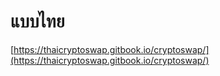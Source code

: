 # แบบไทย

[https://thaicryptoswap.gitbook.io/cryptoswap/](https://thaicryptoswap.gitbook.io/cryptoswap/)
